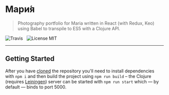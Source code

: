 # Мари́я

> Photography portfolio for Maria written in React (with Redux, Keo) using Babel to transpile to ES5 with a Clojure API.

![Travis](http://img.shields.io/travis/Wildhoney/Maria.svg?style=flat-square)
&nbsp;
![License MIT](http://img.shields.io/badge/License-MIT-lightgrey.svg?style=flat-square)

---

## Getting Started

After you have [cloned](git@github.com:Wildhoney/Maria.git) the repository you'll need to install dependencies with `npm i` and then build the project using `npm run build` &ndash; the Clojure (requires [Leiningen](http://leiningen.org/)) server can be started with `npm run start` which &mdash; by default &mdash; binds to port 5000.
